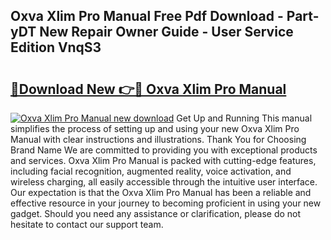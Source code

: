 ## Oxva Xlim Pro Manual Free Pdf Download - Part-yDT New Repair Owner Guide - User Service Edition VnqS3

# <h2><a href="http://cf25288.oget.top/?id=Oxva+Xlim+Pro+Manual">🔗Download New 👉🔴 Oxva Xlim Pro Manual</a></h2>

[![Oxva Xlim Pro Manual new download](https://i.imgur.com/5g1atiW.png)](http://cf25288.oget.top/?id=Oxva+Xlim+Pro+Manual)
Get Up and Running This manual simplifies the process of setting up and using your new Oxva Xlim Pro Manual with clear instructions and illustrations. Thank You for Choosing Brand Name We are committed to providing you with exceptional products and services. Oxva Xlim Pro Manual is packed with cutting-edge features, including facial recognition, augmented reality, voice activation, and wireless charging, all easily accessible through the intuitive user interface. Our expectation is that the Oxva Xlim Pro Manual has been a reliable and effective resource in your journey to becoming proficient in using your new gadget. Should you need any assistance or clarification, please do not hesitate to contact our support team.
